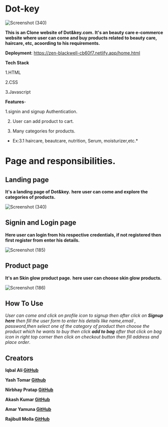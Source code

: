 # Dot-key




![Screenshot (340)](https://user-images.githubusercontent.com/99667382/162580241-d99a1983-095b-48cf-976a-3abfa9371516.png)




**This is an Clone website of Dot&key.com.**
**It's an beauty care e-commerce website where user can come and buy products related to beauty care, haircare, etc, acoording to his requirements.**




**Deployment**: https://zen-blackwell-cb60f7.netlify.app/home.html

**Tech Stack**

1.HTML

2.CSS

3.Javascript

**Features**-

1.signin and signup Authentication.

2. User can add product to cart.

3. Many categories for products.
 * Ex:3.1 haircare, beautcare, nutrition, Serum, moisturizer,etc.*

# Page and responsibilities.

## Landing page

**It's a landing page of Dot&key.**
**here user can come and explore the categories of products.**


![Screenshot (340)](https://user-images.githubusercontent.com/99667382/162580241-d99a1983-095b-48cf-976a-3abfa9371516.png)


## Signin and Login page

**Here user can login from his respective credentials, if not registered then first register from enter his details.**


![Screenshot (185)](https://user-images.githubusercontent.com/99667382/162581408-971fb474-ba72-49df-8073-1b9d11cb60be.png)

## Product page

**It's an Skin glow product page.**
**here user can choose skin glow products.**


![Screenshot (186)](https://user-images.githubusercontent.com/99667382/162581706-5fa03536-56a0-485d-8bba-bb41e3ff451d.png)

## How To Use
*User can come and click on profile icon to signup then after click on **Signup here** then fill the user form to enter his details like name,email , password,then select one of the category of product then choose the product which he wants to buy then click **add to bag** after that click on bag icon in right top corner then click on checkout button then fill address and place order*.

## Creators
**Iqbal Ali  [GitHub](https://github.com/Ninza1)**

**Yash Tomar  [Github](https://github.com/yashtomar15)**

**Nirbhay Pratap [GitHub](https://github.com/NirbhayPratapSingh)**

**Akash Kumar [GitHub](https://github.com/Akash-kumar-2021)**

**Amar Yamuna  [GitHub](https://github.com/amaryamunavishwakarma)**

**Rajibull Molla  [GitHub](https://github.com/RajibulMolla)**


  

